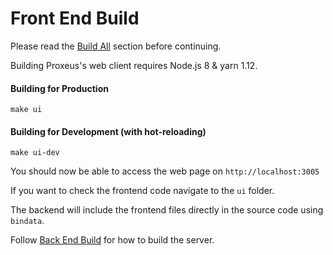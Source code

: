# Front End Build

Please read the [Build All](build_all.md) section before continuing.

Building Proxeus's web client requires Node.js 8 & yarn 1.12.

#### Building for Production
```
make ui
```
#### Building for Development (with hot-reloading)
```
make ui-dev
```

You should now be able to access the web page on `http://localhost:3005`

If you want to check the frontend code navigate to the `ui` folder.

The backend will include the frontend files directly in the source code using `bindata`.

Follow [Back End Build](build_backend.md) for how to build the server.
